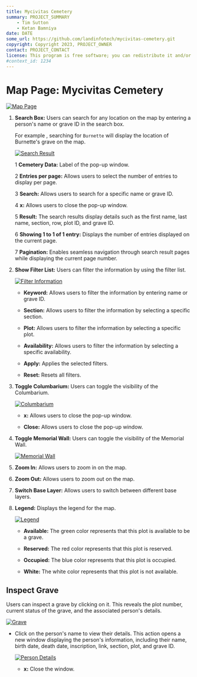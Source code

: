 ```yaml
---
title: Mycivitas Cemetery
summary: PROJECT_SUMMARY
    - Tim Sutton
    - Ketan Bamniya
date: DATE
some_url: https://github.com/landinfotech/mycivitas-cemetery.git
copyright: Copyright 2023, PROJECT_OWNER
contact: PROJECT_CONTACT
license: This program is free software; you can redistribute it and/or modify it under the terms of the GNU Affero General Public License as published by the Free Software Foundation; either version 3 of the License, or (at your option) any later version.
#context_id: 1234
---
```


# Map Page: Mycivitas Cemetery

[![Map Page](./img/map-img-1.png)](./img/map-img-1.png)

1. **Search Box:** Users can search for any location on the map by entering a person's name or grave ID in the search box.

    For example , searching for `Burnette` will display the location of Burnette's grave on the map.

    [![Search Result](./img/map-img-2.png)](./img/map-img-2.png)

    1 **Cemetery Data:** Label of the pop-up window.

    2 **Entries per page:** Allows users to select the number of entries to display per page.

    3 **Search:** Allows users to search for a specific name or grave ID.

    4 **x:** Allows users to close the pop-up window.

    5 **Result:** The search results display details such as the first name, last name, section, row, plot ID, and grave ID.

    6 **Showing 1 to 1 of 1 entry:** Displays the number of entries displayed on the current page.

    7 **Pagination:** Enables seamless navigation through search result pages while displaying the current page number.

2. **Show Filter List:** Users can filter the information by using the filter list.

    [![Filter Information](./img/map-img-3.png)](./img/map-img-3.png)

    * **Keyword:** Allows users to filter the information by entering name or grave ID.

    * **Section:** Allows users to filter the information by selecting a specific section.

    * **Plot:** Allows users to filter the information by selecting a specific plot.

    * **Availability:** Allows users to filter the information by selecting a specific availability.

    * **Apply:** Applies the selected filters.

    * **Reset:** Resets all filters.

3. **Toggle Columbarium:** Users can toggle the visibility of the Columbarium.

    [![Columbarium](./img/map-img-4.png)](./img/map-img-4.png)

    * **x:** Allows users to close the pop-up window.

    * **Close:** Allows users to close the pop-up window.
    
4. **Toggle Memorial Wall:** Users can toggle the visibility of the Memorial Wall.

    [![Memorial Wall](./img/map-img-5.png)](./img/map-img-5.png)

5. **Zoom In:** Allows users to zoom in on the map.

6. **Zoom Out:** Allows users to zoom out on the map.

7. **Switch Base Layer:** Allows users to switch between different base layers.

8. **Legend:** Displays the legend for the map.

    [![Legend](./img/map-img-6.png)](./img/map-img-6.png)

    * **Available:** The green color represents that this plot is available to be a grave. 

    * **Reserved:** The red color represents that this plot is reserved.

    * **Occupied:** The blue color represents that this plot is occupied.

    * **White:** The white color represents that this plot is not available.

## Inspect Grave

Users can inspect a grave by clicking on it. This reveals the plot number, current status of the grave, and the associated person's details.

[![Grave](./img/map-img-7.png)](./img/map-img-7.png)

* Click on the person's name to view their details. This action opens a new window displaying the person's information, including their name, birth date, death date, inscription, link, section, plot, and grave ID.

    [![Person Details](./img/map-img-8.png)](./img/map-img-8.png)

    * **x:** Close the window.
    
